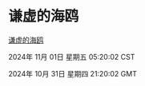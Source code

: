 # 谦虚的海鸥
[谦虚的海鸥](http://219.139.197.74:56308/qxdho/course/base/hotlink/index.php)

2024年 11月 01日 星期五 05:20:02 CST

2024年 10月 31日 星期四 21:20:02 GMT
